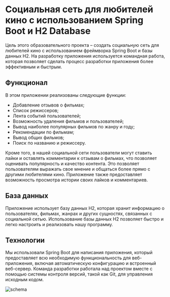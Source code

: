 # Социальная сеть для любителей кино с использованием Spring Boot и H2 Database

Цель этого образовательного проекта – создать социальную сеть для любителей кино с использованием фреймворка Spring Boot и базы данных H2. На разработку приложения используется командная работа, которая позволяет сделать процесс разработки приложения более эффективным и быстрым.

## Функционал

В этом приложении реализованы следующие функции:

- Добавление отзывов о фильмах;
- Список режиссеров;
- Лента событий пользователей;
- Возможность удаления фильмов и пользователей;
- Вывод наиболее популярных фильмов по жанру и году;
- Рекомендации по фильмам;
- Вывод общих фильмов;
- Поиск по названию и режиссеру.

Кроме того, в нашей социальной сети пользователи могут ставить лайки и оставлять комментарии к отзывам о фильмах, что позволяет оценивать популярность и качество контента. Это позволяет пользователям выражать свое мнение и общаться более прямо с другими любителями кино. Приложение также предоставляет возможность просмотра истории своих лайков и комментариев.

## База данных

Приложение использует базу данных H2, которая хранит информацию о пользователях, фильмах, жанрах и других сущностях, связанных с социальной сетью. Использование базы данных H2 позволяет быстро и легко настроить и реализовать нашу программу.

## Технологии

Мы использовали Spring Boot для написания приложения, который предоставляет всю необходимую функциональность для веб-приложения, включая автоматическую конфигурацию и встроенный веб-сервер. Команда разработки работала над проектом вместе с помощью системы контроля версий, такой как Git, для управления исходным кодом.

![schema](/schemaNEW.png)
